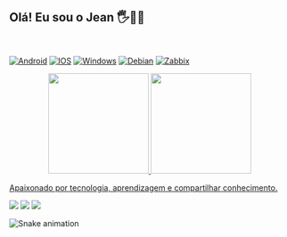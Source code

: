 ## Olá! Eu sou o Jean 🖐️👨‍💻
<br>

[![Android](https://img.shields.io/badge/Android-3DDC84?style=for-the-badge&logo=android&logoColor=white)](https://www.android.com/intl/pt-BR_br/)
[![IOS](https://img.shields.io/badge/iOS-000000?style=for-the-badge&logo=ios&logoColor=white)](https://www.apple.com/br/ios/ios-15/)
[![Windows](https://img.shields.io/badge/Windows-0078D6?style=for-the-badge&logo=windows&logoColor=whit)](https://www.microsoft.com/pt-br/windows/?r=1)
[![Debian](https://img.shields.io/badge/Debian-D70A53?style=for-the-badge&logo=debian&logoColor=white)](https://www.debian.org/index.pt.html)
[![Zabbix](https://img.shields.io/badge/Zabbix-6.0-red?style=for-the-badge)](https://www.zabbix.com)

<div align="center">
  <a href="https://github.com/jeanjmiguel">
  <img height="180em" src="https://github-readme-stats.vercel.app/api?username=jeanjmiguel&show_icons=true&theme=dracula&include_all_commits=true&count_private=true"/>
  <img height="180em" src="https://github-readme-stats.vercel.app/api/top-langs/?username=jeanjmiguel&layout=compact&langs_count=7&theme=dracula"/>
</div>

Apaixonado por tecnologia, aprendizagem e compartilhar conhecimento.

<div> 
  <a href="https://instagram.com/jeanjosemiguel" target="_blank"><img src="https://img.shields.io/badge/-Instagram-%23E4405F?style=for-the-badge&logo=instagram&logoColor=white" target="_blank"></a>
  <a href = "mailto:jeanjosemiguel@gmail.com"><img src="https://img.shields.io/badge/-Gmail-%23333?style=for-the-badge&logo=gmail&logoColor=white" target="_blank"></a>
  <a href="https://www.linkedin.com/in/jeanmiguel/" target="_blank"><img src="https://img.shields.io/badge/-LinkedIn-%230077B5?style=for-the-badge&logo=linkedin&logoColor=white" target="_blank"></a> 

![Snake animation](https://github.com/jeanjmiguel/jeanjmiguel/blob/output/github-contribution-grid-snake.svg)
